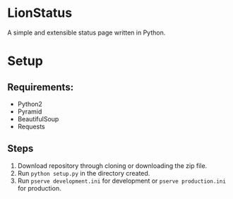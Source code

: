 # LionStatus
A simple and extensible status page written in Python.

# Setup

## Requirements:
- Python2
- Pyramid
- BeautifulSoup
- Requests

## Steps
1. Download repository through cloning or downloading the zip file.
2. Run `python setup.py` in the directory created.
3. Run `pserve development.ini` for development or `pserve production.ini` for production.
